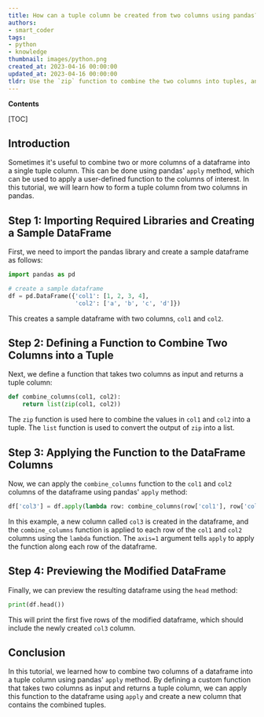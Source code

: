 ```yaml
---
title: How can a tuple column be created from two columns using pandas?
authors:
- smart_coder
tags:
- python
- knowledge
thumbnail: images/python.png
created_at: 2023-04-16 00:00:00
updated_at: 2023-04-16 00:00:00
tldr: Use the `zip` function to combine the two columns into tuples, and assign the result to a new column in the Pandas DataFrame.
---
```


**Contents**

[TOC]

## Introduction
Sometimes it's useful to combine two or more columns of a dataframe into a single tuple column. This can be done using pandas' `apply` method, which can be used to apply a user-defined function to the columns of interest. In this tutorial, we will learn how to form a tuple column from two columns in pandas.

## Step 1: Importing Required Libraries and Creating a Sample DataFrame
First, we need to import the pandas library and create a sample dataframe as follows:

```python
import pandas as pd

# create a sample dataframe
df = pd.DataFrame({'col1': [1, 2, 3, 4],
                   'col2': ['a', 'b', 'c', 'd']})
```

This creates a sample dataframe with two columns, `col1` and `col2`.

## Step 2: Defining a Function to Combine Two Columns into a Tuple

Next, we define a function that takes two columns as input and returns a tuple column:

```python
def combine_columns(col1, col2):
    return list(zip(col1, col2))
```

The `zip` function is used here to combine the values in `col1` and `col2` into a tuple. The `list` function is used to convert the output of `zip` into a list.

## Step 3: Applying the Function to the DataFrame Columns
Now, we can apply the `combine_columns` function to the `col1` and `col2` columns of the dataframe using pandas' `apply` method:

```python
df['col3'] = df.apply(lambda row: combine_columns(row['col1'], row['col2']), axis=1)
```

In this example, a new column called `col3` is created in the dataframe, and the `combine_columns` function is applied to each row of the `col1` and `col2` columns using the `lambda` function. The `axis=1` argument tells `apply` to apply the function along each row of the dataframe.

## Step 4: Previewing the Modified DataFrame
Finally, we can preview the resulting dataframe using the `head` method:

```python
print(df.head())
```

This will print the first five rows of the modified dataframe, which should include the newly created `col3` column.

## Conclusion
In this tutorial, we learned how to combine two columns of a dataframe into a tuple column using pandas' `apply` method. By defining a custom function that takes two columns as input and returns a tuple column, we can apply this function to the dataframe using `apply` and create a new column that contains the combined tuples.
